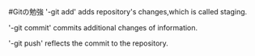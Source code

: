 #Gitの勉強
'-git add' adds repository's changes,which is called staging.

'-git commit' commits additional changes of information.

'-git push' reflects the commit to the repository.
